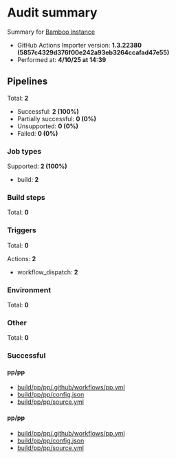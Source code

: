 # Audit summary

Summary for [Bamboo instance](http://backstage-demo-bamboo.westeurope.cloudapp.azure.com)

- GitHub Actions Importer version: **1.3.22380 (5857c4329d376f00e242a93eb3264ccafad47e55)**
- Performed at: **4/10/25 at 14:39**

## Pipelines

Total: **2**

- Successful: **2 (100%)**
- Partially successful: **0 (0%)**
- Unsupported: **0 (0%)**
- Failed: **0 (0%)**

### Job types

Supported: **2 (100%)**

- build: **2**

### Build steps

Total: **0**

### Triggers

Total: **0**

Actions: **2**

- workflow_dispatch: **2**

### Environment

Total: **0**

### Other

Total: **0**

### Successful

#### pp/pp

- [build/pp/pp/.github/workflows/pp.yml](build/pp/pp/.github/workflows/pp.yml)
- [build/pp/pp/config.json](build/pp/pp/config.json)
- [build/pp/pp/source.yml](build/pp/pp/source.yml)

#### pp/pp

- [build/pp/pp/.github/workflows/pp.yml](build/pp/pp/.github/workflows/pp.yml)
- [build/pp/pp/config.json](build/pp/pp/config.json)
- [build/pp/pp/source.yml](build/pp/pp/source.yml)
